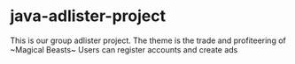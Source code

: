 # java-adlister-project
This is our group adlister project. The theme is the trade and profiteering of ~Magical Beasts~
Users can register accounts and create ads
